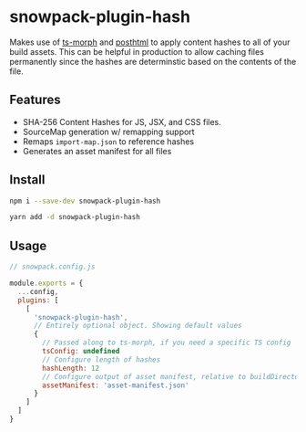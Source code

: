# snowpack-plugin-hash

Makes use of [ts-morph](https://ts-morph.com/) and [posthtml](https://github.com/posthtml/posthtml) to apply
content hashes to all of your build assets. This can be helpful in production to allow caching files permanently since the hashes are determinstic based on the contents of the file. 

## Features

- SHA-256 Content Hashes for JS, JSX, and CSS files.
- SourceMap generation w/ remapping support
- Remaps `import-map.json` to reference hashes
- Generates an asset manifest for all files

## Install

```sh
npm i --save-dev snowpack-plugin-hash

yarn add -d snowpack-plugin-hash
```

## Usage

```js
// snowpack.config.js

module.exports = {
  ...config,
  plugins: [
    [
      'snowpack-plugin-hash',
      // Entirely optional object. Showing default values
      {
        // Passed along to ts-morph, if you need a specific TS config
        tsConfig: undefined
        // Configure length of hashes
        hashLength: 12 
        // Configure output of asset manifest, relative to buildDirectory.
        assetManifest: 'asset-manifest.json' 
      }
    ]
  ]
}
```